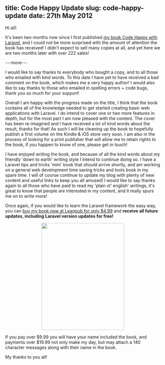 title: Code Happy Update
slug: code-happy-update
date: 27th May 2012
----------

Hi all!

It's been two months now since I first published <a href="http://leanpub.com/codehappy" target="_blank">my book Code Happy with Laravel</a>, and I could not be more surprised with the amount of attention the book has received! I didn't expect to sell many copies at all, and yet here we are two months later with over 222 sales!

---more---

I would like to say thanks to everybody who bought a copy, and to all those who emailed with kind words. To this date I have yet to have received a bad comment on the book, which makes me a very happy author! I would also like to say thanks to those who emailed in spelling errors + code bugs, thank you so much for your support!

Overall I am happy with the progress made on the title, I think that the book contains all of the knowledge needed to get started creating basic web applications with Laravel. I do intend to cover one or two more features in depth, but for the most part I am now pleased with the content. The cover has been re-imagined and I have received a lot of kind words about the result, thanks for that! As such I will be cleaning up the book to hopefully publish a first volume on the Kindle &amp; iOS store very soon. I am also in the process of looking for a print publisher that will allow me to retain rights to the book, if you happen to know of one, please get in touch!

I have enjoyed writing the book, and because of all the kind words about my friendly 'down to earth' writing style I intend to continue doing so. I have a Laravel tips and tricks 'mini' book that should arrive shortly, and am working on a general web development time saving tricks and tools book in my spare time. I will of course continue to update my blog with plenty of new content and useful links to keep you all amused! I would like to say thanks again to all those who have paid to read my 'plain ol' english' writings, it's great to know that people are interested in my content, and it really spurs me on to write more!

Once again, if you would like to learn the Laravel framework the easy way, you can <a href="http://leanpub.com/codehappy" target="_blank">buy my book now at Leanpub for only $4.99</a> and <strong>receive all future updates, including Laravel version updates for free!</strong>
<p style="text-align: center;"><a href="http://leanpub.com/codehappy"><img class="aligncenter  wp-image-273" title="Code Happy" src="/img/title_page.jpg" alt="" width="268" height="347" /></a></p>
If you pay over $9.99 you will have your name included the book, and payments over $19.99 not only make my day, but may attach a 140 character messages along with their name in the book.

My thanks to you all!
